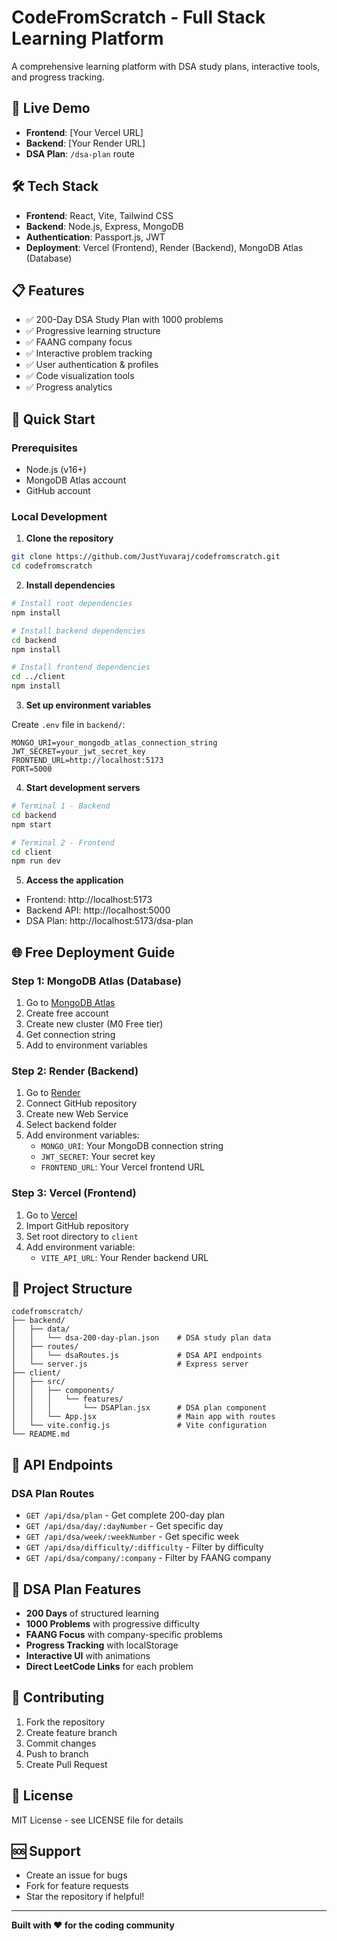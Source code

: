 # CodeFromScratch - Full Stack Learning Platform

A comprehensive learning platform with DSA study plans, interactive tools, and progress tracking.

## 🚀 Live Demo
- **Frontend**: [Your Vercel URL]
- **Backend**: [Your Render URL]
- **DSA Plan**: `/dsa-plan` route

## 🛠️ Tech Stack
- **Frontend**: React, Vite, Tailwind CSS
- **Backend**: Node.js, Express, MongoDB
- **Authentication**: Passport.js, JWT
- **Deployment**: Vercel (Frontend), Render (Backend), MongoDB Atlas (Database)

## 📋 Features
- ✅ 200-Day DSA Study Plan with 1000 problems
- ✅ Progressive learning structure
- ✅ FAANG company focus
- ✅ Interactive problem tracking
- ✅ User authentication & profiles
- ✅ Code visualization tools
- ✅ Progress analytics

## 🚀 Quick Start

### Prerequisites
- Node.js (v16+)
- MongoDB Atlas account
- GitHub account

### Local Development

1. **Clone the repository**
```bash
git clone https://github.com/JustYuvaraj/codefromscratch.git
cd codefromscratch
```

2. **Install dependencies**
```bash
# Install root dependencies
npm install

# Install backend dependencies
cd backend
npm install

# Install frontend dependencies
cd ../client
npm install
```

3. **Set up environment variables**

Create `.env` file in `backend/`:
```env
MONGO_URI=your_mongodb_atlas_connection_string
JWT_SECRET=your_jwt_secret_key
FRONTEND_URL=http://localhost:5173
PORT=5000
```

4. **Start development servers**
```bash
# Terminal 1 - Backend
cd backend
npm start

# Terminal 2 - Frontend
cd client
npm run dev
```

5. **Access the application**
- Frontend: http://localhost:5173
- Backend API: http://localhost:5000
- DSA Plan: http://localhost:5173/dsa-plan

## 🌐 Free Deployment Guide

### Step 1: MongoDB Atlas (Database)
1. Go to [MongoDB Atlas](https://www.mongodb.com/atlas)
2. Create free account
3. Create new cluster (M0 Free tier)
4. Get connection string
5. Add to environment variables

### Step 2: Render (Backend)
1. Go to [Render](https://render.com)
2. Connect GitHub repository
3. Create new Web Service
4. Select backend folder
5. Add environment variables:
   - `MONGO_URI`: Your MongoDB connection string
   - `JWT_SECRET`: Your secret key
   - `FRONTEND_URL`: Your Vercel frontend URL

### Step 3: Vercel (Frontend)
1. Go to [Vercel](https://vercel.com)
2. Import GitHub repository
3. Set root directory to `client`
4. Add environment variable:
   - `VITE_API_URL`: Your Render backend URL

## 📁 Project Structure
```
codefromscratch/
├── backend/
│   ├── data/
│   │   └── dsa-200-day-plan.json    # DSA study plan data
│   ├── routes/
│   │   └── dsaRoutes.js             # DSA API endpoints
│   └── server.js                    # Express server
├── client/
│   ├── src/
│   │   ├── components/
│   │   │   └── features/
│   │   │       └── DSAPlan.jsx      # DSA plan component
│   │   └── App.jsx                  # Main app with routes
│   └── vite.config.js               # Vite configuration
└── README.md
```

## 🔧 API Endpoints

### DSA Plan Routes
- `GET /api/dsa/plan` - Get complete 200-day plan
- `GET /api/dsa/day/:dayNumber` - Get specific day
- `GET /api/dsa/week/:weekNumber` - Get specific week
- `GET /api/dsa/difficulty/:difficulty` - Filter by difficulty
- `GET /api/dsa/company/:company` - Filter by FAANG company

## 🎯 DSA Plan Features
- **200 Days** of structured learning
- **1000 Problems** with progressive difficulty
- **FAANG Focus** with company-specific problems
- **Progress Tracking** with localStorage
- **Interactive UI** with animations
- **Direct LeetCode Links** for each problem

## 🤝 Contributing
1. Fork the repository
2. Create feature branch
3. Commit changes
4. Push to branch
5. Create Pull Request

## 📄 License
MIT License - see LICENSE file for details

## 🆘 Support
- Create an issue for bugs
- Fork for feature requests
- Star the repository if helpful!

---
**Built with ❤️ for the coding community** 
